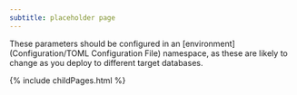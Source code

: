 ```yaml
---
subtitle: placeholder page
---
```


These parameters should be configured in an [environment](Configuration/TOML Configuration File) namespace, as these are likely to change as you deploy to different target databases.

<div id="children">
{% include childPages.html %}
</div>
